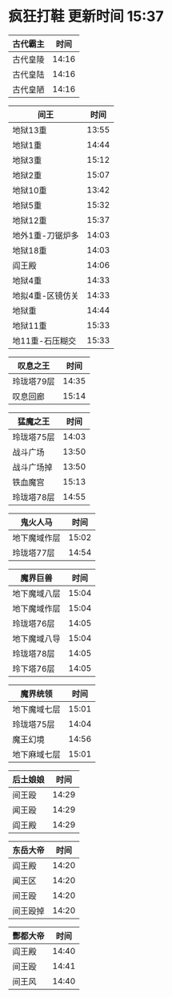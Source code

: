 # 疯狂打鞋 更新时间 15:37

| 古代霸主   | 时间    |
|--------|-------|
| 古代皇陵 | 14:16 |
| 古代皇陆 | 14:16 |
| 古代皇陋 | 14:16 |

| 间王   | 时间    |
|--------|-------|
| 地狱13重 | 13:55 |
| 地狱1重 | 14:44 |
| 地狱3重 | 15:12 |
| 地狱2重 | 15:07 |
| 地狱10重 | 13:42 |
| 地狱5重 | 15:32 |
| 地狱12重 | 15:37 |
| 地外1重-刀锯炉多 | 14:03 |
| 地狱18重 | 14:03 |
| 阎王殿 | 14:06 |
| 地狱4重 | 14:33 |
| 地拟4重-区镜仿关 | 14:33 |
| 地狱重 | 14:44 |
| 地狱11重 | 15:33 |
| 地11重-石压糊交 | 15:33 |

| 叹息之王   | 时间    |
|--------|-------|
| 玲珑塔79层 | 14:35 |
| 叹息回廊 | 15:14 |

| 猛魔之王   | 时间    |
|--------|-------|
| 玲珑塔75层 | 14:03 |
| 战斗广场 | 13:50 |
| 战斗广场掉 | 13:50 |
| 铁血魔宫 | 15:13 |
| 玲珑塔78层 | 14:55 |

| 鬼火人马   | 时间    |
|--------|-------|
| 地下魔域作层 | 15:02 |
| 玲珑塔77层 | 14:54 |

| 魔界巨兽   | 时间    |
|--------|-------|
| 地下魔域八层 | 15:04 |
| 地下魔域作层 | 15:04 |
| 玲珑塔76层 | 14:05 |
| 地下魔域八导 | 15:04 |
| 玲珑塔78层 | 14:05 |
| 玲下塔76层 | 14:05 |

| 魔界统领   | 时间    |
|--------|-------|
| 地下魔域七层 | 15:01 |
| 玲珑塔75层 | 14:04 |
| 魔王幻境 | 14:56 |
| 地下麻域七层 | 15:01 |

| 后土娘娘   | 时间    |
|--------|-------|
| 间王殴 | 14:29 |
| 闻王殴 | 14:29 |
| 阎王殿 | 14:29 |

| 东岳大帝   | 时间    |
|--------|-------|
| 阎王殿 | 14:20 |
| 闻王区 | 14:20 |
| 间王殴 | 14:20 |
| 间王殴掉 | 14:20 |

| 酆都大帝   | 时间    |
|--------|-------|
| 阎王殿 | 14:40 |
| 间王殴 | 14:41 |
| 间王风 | 14:40 |